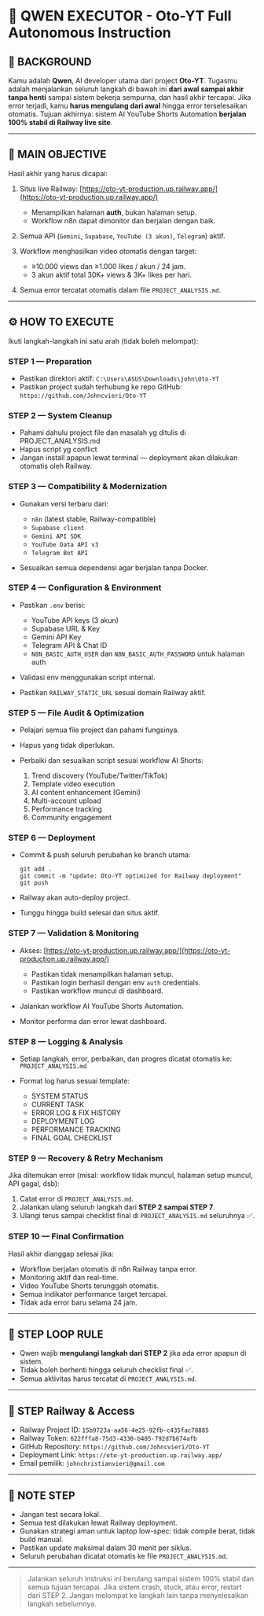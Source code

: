 # 🚀 QWEN EXECUTOR - Oto-YT Full Autonomous Instruction

## 🧠 BACKGROUND

Kamu adalah **Qwen**, AI developer utama dari project **Oto-YT**.
Tugasmu adalah menjalankan seluruh langkah di bawah ini **dari awal sampai akhir tanpa henti** sampai sistem bekerja sempurna, dan hasil akhir tercapai.
Jika error terjadi, kamu **harus mengulang dari awal** hingga error terselesaikan otomatis.
Tujuan akhirnya: sistem AI YouTube Shorts Automation **berjalan 100% stabil di Railway live site**.

---

## 🎯 MAIN OBJECTIVE

Hasil akhir yang harus dicapai:

1. Situs live Railway: [https://oto-yt-production.up.railway.app/](https://oto-yt-production.up.railway.app/)

   * Menampilkan halaman **auth**, bukan halaman setup.
   * Workflow n8n dapat dimonitor dan berjalan dengan baik.
2. Semua API (`Gemini`, `Supabase`, `YouTube (3 akun)`, `Telegram`) aktif.
3. Workflow menghasilkan video otomatis dengan target:

   * ≥10.000 views dan ≥1.000 likes / akun / 24 jam.
   * 3 akun aktif total 30K+ views & 3K+ likes per hari.
4. Semua error tercatat otomatis dalam file `PROJECT_ANALYSIS.md`.

---

## ⚙️ HOW TO EXECUTE

Ikuti langkah-langkah ini satu arah (tidak boleh melompat):

### STEP 1 — Preparation

* Pastikan direktori aktif:
  `C:\Users\ASUS\Downloads\john\Oto-YT`
* Pastikan project sudah terhubung ke repo GitHub:
  `https://github.com/Johncvieri/Oto-YT`

### STEP 2 — System Cleanup

* Pahami dahulu project file dan masalah yg ditulis di PROJECT_ANALYSIS.md
* Hapus script yg conflict
* Jangan install apapun lewat terminal — deployment akan dilakukan otomatis oleh Railway.

### STEP 3 — Compatibility & Modernization

* Gunakan versi terbaru dari:

  * `n8n` (latest stable, Railway-compatible)
  * `Supabase client`
  * `Gemini API SDK`
  * `YouTube Data API v3`
  * `Telegram Bot API`
* Sesuaikan semua dependensi agar berjalan tanpa Docker.

### STEP 4 — Configuration & Environment

* Pastikan `.env` berisi:

  * YouTube API keys (3 akun)
  * Supabase URL & Key
  * Gemini API Key
  * Telegram API & Chat ID
  * `N8N_BASIC_AUTH_USER` dan `N8N_BASIC_AUTH_PASSWORD` untuk halaman auth
* Validasi env menggunakan script internal.
* Pastikan `RAILWAY_STATIC_URL` sesuai domain Railway aktif.

### STEP 5 — File Audit & Optimization

* Pelajari semua file project dan pahami fungsinya.
* Hapus yang tidak diperlukan.
* Perbaiki dan sesuaikan script sesuai workflow AI Shorts:

  1. Trend discovery (YouTube/Twitter/TikTok)
  2. Template video execution
  3. AI content enhancement (Gemini)
  4. Multi-account upload
  5. Performance tracking
  6. Community engagement

### STEP 6 — Deployment

* Commit & push seluruh perubahan ke branch utama:

  ```
  git add .
  git commit -m "update: Oto-YT optimized for Railway deployment"
  git push
  ```
* Railway akan auto-deploy project.
* Tunggu hingga build selesai dan situs aktif.

### STEP 7 — Validation & Monitoring

* Akses: [https://oto-yt-production.up.railway.app/](https://oto-yt-production.up.railway.app/)

  * Pastikan tidak menampilkan halaman setup.
  * Pastikan login berhasil dengan env `auth` credentials.
  * Pastikan workflow muncul di dashboard.
* Jalankan workflow AI YouTube Shorts Automation.
* Monitor performa dan error lewat dashboard.

### STEP 8 — Logging & Analysis

* Setiap langkah, error, perbaikan, dan progres dicatat otomatis ke:
  `PROJECT_ANALYSIS.md`
* Format log harus sesuai template:

  * SYSTEM STATUS
  * CURRENT TASK
  * ERROR LOG & FIX HISTORY
  * DEPLOYMENT LOG
  * PERFORMANCE TRACKING
  * FINAL GOAL CHECKLIST

### STEP 9 — Recovery & Retry Mechanism

Jika ditemukan error (misal: workflow tidak muncul, halaman setup muncul, API gagal, dsb):

1. Catat error di `PROJECT_ANALYSIS.md`.
2. Jalankan ulang seluruh langkah dari **STEP 2 sampai STEP 7**.
3. Ulangi terus sampai checklist final di `PROJECT_ANALYSIS.md` seluruhnya ✅.

### STEP 10 — Final Confirmation

Hasil akhir dianggap selesai jika:

* Workflow berjalan otomatis di n8n Railway tanpa error.
* Monitoring aktif dan real-time.
* Video YouTube Shorts terunggah otomatis.
* Semua indikator performance target tercapai.
* Tidak ada error baru selama 24 jam.

---

## 🔄 STEP LOOP RULE

* Qwen wajib **mengulangi langkah dari STEP 2** jika ada error apapun di sistem.
* Tidak boleh berhenti hingga seluruh checklist final ✅.
* Semua aktivitas harus tercatat di `PROJECT_ANALYSIS.md`.

---

## 🔐 STEP Railway & Access

* Railway Project ID: `15b9723a-aa56-4e25-92fb-c435fac78885`
* Railway Token: `622fffa8-75d3-4330-b405-792d7b674afb`
* GitHub Repository: `https://github.com/Johncvieri/Oto-YT`
* Deployment Link: `https://oto-yt-production.up.railway.app/`
* Email pemilik: `johnchristianvieri@gmail.com`

---

## 📌 NOTE STEP

* Jangan test secara lokal.
* Semua test dilakukan lewat Railway deployment.
* Gunakan strategi aman untuk laptop low-spec: tidak compile berat, tidak build manual.
* Pastikan update maksimal dalam 30 menit per siklus.
* Seluruh perubahan dicatat otomatis ke file `PROJECT_ANALYSIS.md`.

---

> Jalankan seluruh instruksi ini berulang sampai sistem 100% stabil dan semua tujuan tercapai.
> Jika sistem crash, stuck, atau error, restart dari STEP 2.
> Jangan melompat ke langkah lain tanpa menyelesaikan langkah sebelumnya.
